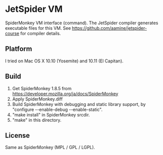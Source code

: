 # JetSpider VM

SpiderMonkey VM interface (command).
The JetSpider compiler generates executable files for this VM.
See https://github.com/aamine/jetspider-course for compiler details.

## Platform

I tried on Mac OS X 10.10 (Yosemite) and 10.11 (El Capitan).

## Build

1. Get SpiderMonkey 1.8.5 from https://developer.mozilla.org/ja/docs/SpiderMonkey
2. Apply SpiderMonkey.diff
3. Build SpiderMonkey with debugging and static library support,
   by "configure --enable-debug --enable-static".
4. "make install" in SpiderMonkey srcdir.
5. "make" in this directory.

## License

Same as SpiderMonkey (MPL / GPL / LGPL).
